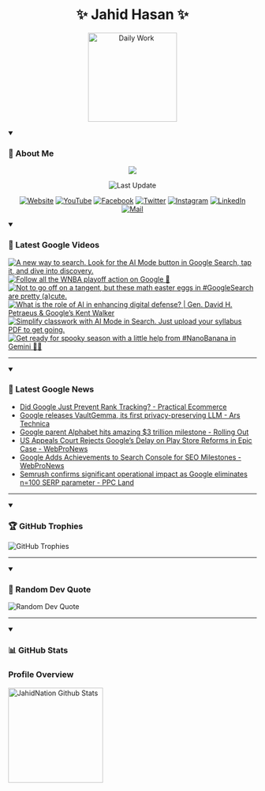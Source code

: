 <h1 align="center">✨ Jahid Hasan ✨</h1>
<p align="center">
  <img alt="Daily Work" height="180px" src="https://i.imgur.com/uhZdH9C.gif" />
</p>
<details open>
 <summary><h3>🌟 About Me</h3></summary>
<p align="center">
  <img src="https://readme-typing-svg.demolab.com/?lines=Even+if+I+fail,;I+have+to+finish,;What+I+started.;&font=Fira%20Code&center=true&width=500&height=50&color=00FF7F&vCenter=true&pause=1000&size=24" />
</p>

<p align="center">
  <img alt="Last Update" title="Last Update" src="https://img.shields.io/github/last-commit/jahidnation/jahidnation?logo=github&label=LAST+UPDATE&color=blueviolet&style=flat-square"/>
</p>

<p align="center">
  <a href="https://jahid.eu.org">
    <img alt="Website" title="Website" src="https://img.shields.io/badge/Website-000000?logo=Google-Chrome&logoColor=white&style=for-the-badge"/></a>
  <a href="https://youtube.com/@jahidnation">
    <img alt="YouTube" title="YouTube Channel" src="https://img.shields.io/badge/YouTube-FF0000?logo=YouTube&logoColor=white&style=for-the-badge"/></a>
  <a href="https://facebook.com/jahidnation">
    <img alt="Facebook" title="Facebook Page" src="https://img.shields.io/badge/Facebook-4267B2?logo=Facebook&logoColor=white&style=for-the-badge"/></a>
  <a href="https://twitter.com/jahidnation">
    <img alt="Twitter" title="Twitter Profile" src="https://img.shields.io/badge/X-000000?logo=x&logoColor=white&style=for-the-badge"/></a>
  <a href="https://instagram.com/jahidnation">
    <img alt="Instagram" title="Instagram Profile" src="https://img.shields.io/badge/Instagram-E4405F?logo=Instagram&logoColor=white&style=for-the-badge"/></a>
  <a href="https://linkedin.com/in/jahidnation">
    <img alt="LinkedIn" title="LinkedIn Profile" src="https://img.shields.io/badge/LinkedIn-0A66C2?logo=LinkedIn&logoColor=white&style=for-the-badge"/></a>
  <a href="https://mail.google.com/?hl=en&tf=cm&fs=1&to=mail@jahid.eu.org">
    <img alt="Mail" title="Mail Me" src="https://img.shields.io/badge/Email-D14836?logo=Gmail&logoColor=white&style=for-the-badge"/></a>
</p>

</details>

<details open>
 <summary><h3>🎥 Latest Google Videos</h3></summary>

<!-- BEGIN VID -->
<a href="https://www.youtube.com/shorts/jDQWXWj_mrs">
  <picture>
    <source media="(prefers-color-scheme: dark)" srcset="https://ytcards.demolab.com/?id=jDQWXWj_mrs&title=A+new+way+to+search.+Look+for+the+AI+Mode+button+in+Google+Search%2C+tap+it%2C+and+dive+into+discovery.&lang=en&timestamp=1757967695&background_color=%230d1117&title_color=%23ffffff&stats_color=%23dedede&max_title_lines=1&width=250&border_radius=5&duration=32">
    <img src="https://ytcards.demolab.com/?id=jDQWXWj_mrs&title=A+new+way+to+search.+Look+for+the+AI+Mode+button+in+Google+Search%2C+tap+it%2C+and+dive+into+discovery.&lang=en&timestamp=1757967695&background_color=%23ffffff&title_color=%2324292f&stats_color=%2357606a&max_title_lines=1&width=250&border_radius=5&duration=32" alt="A new way to search. Look for the AI Mode button in Google Search, tap it, and dive into discovery." title="A new way to search. Look for the AI Mode button in Google Search, tap it, and dive into discovery.">
  </picture>
</a>
<a href="https://www.youtube.com/shorts/tJ8EF6TviY8">
  <picture>
    <source media="(prefers-color-scheme: dark)" srcset="https://ytcards.demolab.com/?id=tJ8EF6TviY8&title=Follow+all+the+WNBA+playoff+action+on+Google+%F0%9F%8F%80&lang=en&timestamp=1757859297&background_color=%230d1117&title_color=%23ffffff&stats_color=%23dedede&max_title_lines=1&width=250&border_radius=5&duration=19">
    <img src="https://ytcards.demolab.com/?id=tJ8EF6TviY8&title=Follow+all+the+WNBA+playoff+action+on+Google+%F0%9F%8F%80&lang=en&timestamp=1757859297&background_color=%23ffffff&title_color=%2324292f&stats_color=%2357606a&max_title_lines=1&width=250&border_radius=5&duration=19" alt="Follow all the WNBA playoff action on Google 🏀" title="Follow all the WNBA playoff action on Google 🏀">
  </picture>
</a>
<a href="https://www.youtube.com/shorts/TGR1mdBVUvI">
  <picture>
    <source media="(prefers-color-scheme: dark)" srcset="https://ytcards.demolab.com/?id=TGR1mdBVUvI&title=Not+to+go+off+on+a+tangent%2C+but+these+math+easter+eggs+in+%23GoogleSearch+are+pretty+%28a%29cute.&lang=en&timestamp=1757455960&background_color=%230d1117&title_color=%23ffffff&stats_color=%23dedede&max_title_lines=1&width=250&border_radius=5&duration=26">
    <img src="https://ytcards.demolab.com/?id=TGR1mdBVUvI&title=Not+to+go+off+on+a+tangent%2C+but+these+math+easter+eggs+in+%23GoogleSearch+are+pretty+%28a%29cute.&lang=en&timestamp=1757455960&background_color=%23ffffff&title_color=%2324292f&stats_color=%2357606a&max_title_lines=1&width=250&border_radius=5&duration=26" alt="Not to go off on a tangent, but these math easter eggs in #GoogleSearch are pretty (a)cute." title="Not to go off on a tangent, but these math easter eggs in #GoogleSearch are pretty (a)cute.">
  </picture>
</a>
<a href="https://www.youtube.com/watch?v=ioSW__2I-B8">
  <picture>
    <source media="(prefers-color-scheme: dark)" srcset="https://ytcards.demolab.com/?id=ioSW__2I-B8&title=What+is+the+role+of+AI+in+enhancing+digital+defense%3F+%7C+Gen.+David+H.+Petraeus+%26+Google%E2%80%99s+Kent+Walker&lang=en&timestamp=1757451723&background_color=%230d1117&title_color=%23ffffff&stats_color=%23dedede&max_title_lines=1&width=250&border_radius=5&duration=504">
    <img src="https://ytcards.demolab.com/?id=ioSW__2I-B8&title=What+is+the+role+of+AI+in+enhancing+digital+defense%3F+%7C+Gen.+David+H.+Petraeus+%26+Google%E2%80%99s+Kent+Walker&lang=en&timestamp=1757451723&background_color=%23ffffff&title_color=%2324292f&stats_color=%2357606a&max_title_lines=1&width=250&border_radius=5&duration=504" alt="What is the role of AI in enhancing digital defense? | Gen. David H. Petraeus & Google’s Kent Walker" title="What is the role of AI in enhancing digital defense? | Gen. David H. Petraeus & Google’s Kent Walker">
  </picture>
</a>
<a href="https://www.youtube.com/shorts/RRuR9s0XKro">
  <picture>
    <source media="(prefers-color-scheme: dark)" srcset="https://ytcards.demolab.com/?id=RRuR9s0XKro&title=Simplify+classwork+with+AI+Mode+in+Search.+Just+upload+your+syllabus+PDF+to+get+going.&lang=en&timestamp=1757367082&background_color=%230d1117&title_color=%23ffffff&stats_color=%23dedede&max_title_lines=1&width=250&border_radius=5&duration=42">
    <img src="https://ytcards.demolab.com/?id=RRuR9s0XKro&title=Simplify+classwork+with+AI+Mode+in+Search.+Just+upload+your+syllabus+PDF+to+get+going.&lang=en&timestamp=1757367082&background_color=%23ffffff&title_color=%2324292f&stats_color=%2357606a&max_title_lines=1&width=250&border_radius=5&duration=42" alt="Simplify classwork with AI Mode in Search. Just upload your syllabus PDF to get going." title="Simplify classwork with AI Mode in Search. Just upload your syllabus PDF to get going.">
  </picture>
</a>
<a href="https://www.youtube.com/shorts/tfGjzwwSvGE">
  <picture>
    <source media="(prefers-color-scheme: dark)" srcset="https://ytcards.demolab.com/?id=tfGjzwwSvGE&title=Get+ready+for+spooky+season+with+a+little+help+from+%23NanoBanana+in+Gemini+%F0%9F%91%BB%E2%9C%A8&lang=en&timestamp=1757016132&background_color=%230d1117&title_color=%23ffffff&stats_color=%23dedede&max_title_lines=1&width=250&border_radius=5&duration=13">
    <img src="https://ytcards.demolab.com/?id=tfGjzwwSvGE&title=Get+ready+for+spooky+season+with+a+little+help+from+%23NanoBanana+in+Gemini+%F0%9F%91%BB%E2%9C%A8&lang=en&timestamp=1757016132&background_color=%23ffffff&title_color=%2324292f&stats_color=%2357606a&max_title_lines=1&width=250&border_radius=5&duration=13" alt="Get ready for spooky season with a little help from #NanoBanana in Gemini 👻✨" title="Get ready for spooky season with a little help from #NanoBanana in Gemini 👻✨">
  </picture>
</a>
<!-- END VID -->

---

</details>

<details open>
 <summary><h3>📝 Latest Google News</h3></summary>

<!-- BLOG-POST-LIST:START -->
- [Did Google Just Prevent Rank Tracking? - Practical Ecommerce](https://news.google.com/rss/articles/CBMifEFVX3lxTFBVQTJFLU5XLU9KQnM0LW1ta0tTUEhtWFZXdFo1M2J6TTJ6NGRDN1dSMFZyTl9sUXFxM1gySkVoYVhmU2ZNd1ZkU2h2Zk5UQUJOaVBQaXB6RHBFOGRHV2Q3RDJTY3JnWFR2Y2ZMLUc0ZFhjbmtqUWZuLXJHdEk?oc=5)
- [Google releases VaultGemma, its first privacy-preserving LLM - Ars Technica](https://news.google.com/rss/articles/CBMimwFBVV95cUxQZFU0dkUteHgwa2V0ODAxTmk3MkdQMGhDeEFhZEM5WGp2Z04xR2lKeGpaSUEtck16alM2VDhsUkFIekNHRkI1UjRia1M5LTUwdVdJMWNCLWR6MzBhM1lnUlQ2Nm1KMFdlVHlweVk1MXA4WThnOVZxWVRLejc5b0t1VVl1UkUxdXFfWFNLS0dsWTZKYXJDYmJCUm1yRQ?oc=5)
- [Google parent Alphabet hits amazing $3 trillion milestone - Rolling Out](https://news.google.com/rss/articles/CBMifkFVX3lxTE1kMlBUYkJMYm9uRVdvbkNyYnZPak1aZ3BibDJSY3FYNXZPZDZqZVlqeWhrWnp4TC1MLVN6a0RFYmx4YnNqWEo2V1R3VDRnMWIxMkRKbHRUTkIzc0xGMWx1OUE2UDlfYzU5ZlF3dWpiNnkxWUVGTUtWODNWMU9BZw?oc=5)
- [US Appeals Court Rejects Google’s Delay on Play Store Reforms in Epic Case - WebProNews](https://news.google.com/rss/articles/CBMiowFBVV95cUxPSjlYR3pkZjFMS2VubTVxMjVzWHdFa1ZOREMwa2JHYTctZXl0cl84dVpISUZNek8wNTNoelhhS3dyUkdDZllvOGV1bks3aVVMV1ZienB5VzJDd3Q0WVZsM2paZTRQVHE1U2M4TnRKVG9WaEZEbGVHLXpLNUtTUFZnSG5iY0QtZlNWYkhrRjlpS1pOQ3BUQ0htdFo2b3lTTHlFVjZV?oc=5)
- [Google Adds Achievements to Search Console for SEO Milestones - WebProNews](https://news.google.com/rss/articles/CBMikwFBVV95cUxNeFZ1MjBfNlNtWC00ckJJOU5jak81cG5YUFhDMGNuanRONThKQllhM1FNTHoxV0pJTDRZVG15alpJZzlpTURfV09xcFB5MzQ2eDV0NGFQb0JLbThONF9CdjB6WUduWDZoaWNkYmJ3emVGZGZhSlFnaHhnb2JsY1hsV3ZYVWtLWXBtcGNiWGVfTzVRWjA?oc=5)
- [Semrush confirms significant operational impact as Google eliminates n=100 SERP parameter - PPC Land](https://news.google.com/rss/articles/CBMiqwFBVV95cUxOSTVfUHNGdjVyaXpKRlM5YVMwRGVIUWU1bFBpRlh1WnFub2ducHcxRGFFN0Y4NmpEbElVYzVKNDVMUnczazQ4bXRIa1gtNnZrWWt5RU1ZX1JTUTBSTkxBam45RzlkZjRURExrekhHNXdBYWtyQlZSclM1REd2UGkzZ1pjLXRRVWRvck1sVTlzdDU4d3paUHNTbV9weXd1eEZGRUpKaDJWYXBUTzQ?oc=5)
<!-- BLOG-POST-LIST:END -->

---

</details>

<details open>
 <summary><h3>🏆 GitHub Trophies</h3></summary>

<img alt="GitHub Trophies" title="GitHub Trophies" src="https://github-profile-trophy.vercel.app/?username=jahidnation&column=8&theme=gruvbox&no-frame=true"/>

---

</details>

<details open>
 <summary><h3>💬 Random Dev Quote</h3></summary>

<img alt="Random Dev Quote" title="Random Dev Quote" src="https://quotes-github-readme.vercel.app/api?type=horizontal&theme=radical"/>

---

</details>

<details open> 
  <summary><h3>📊 GitHub Stats</h3></summary>

  <h3>Profile Overview</h3>
  <p>
  <img alt="JahidNation Github Stats" src="https://denvercoder1-github-readme-stats.vercel.app/api/?username=jahidnation&show_icons=true&include_all_commits=true&count_private=true&theme=react&hide_border=true&bg_color=1F222E&title_color=F85D7F&icon_color=F8D866" height="192px"/>
  </p>


